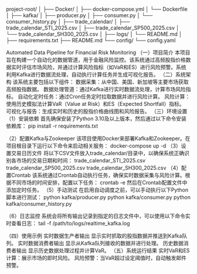 project-root/
│
├── Docker/
│   ├── docker-compose.yml
│   └── Dockerfile
│
├── kafka/
│   ├── producer.py
│   ├── consumer.py
│   └── consumer_history.py
│
├── trade_calendar/
│   ├── trade_calendar_STI_2025.csv
│   ├── trade_calendar_SP500_2025.csv
│   └── trade_calendar_SH300_2025.csv
│
├── logs/
│   └── README.md
│
├── requirements.txt
├── README.md
└── config/
    └── config.yaml




Automated Data Pipeline for Financial Risk Monitoring
（一）项目简介
本项目旨在构建一个自动化的数据管道，用于金融风险监控。该系统通过高频股指价格数据实时评估市场风险，并通过计算风险指标（如VaR和ES）进行风险预警。系统利用Kafka进行数据流处理，自动执行计算任务并生成可视化报告。
（二）系统架构
该系统主要包括以下组件：
数据采集：从中国、美国、新加坡等主要市场获取高频股指数据。
数据处理管道：通过Kafka进行实时数据流处理，计算市场风险指标。
自动化定时任务：通过Cron任务定时拉取数据并进行风险计算。
风险计算：使用历史模拟法计算VaR（Value at Risk）和ES（Expected Shortfall）指标。
可视化与报告：生成实时和历史的股指价格曲线图和风险报告。
（三）环境设置
（1）安装依赖
首先确保安装了Python 3.10及以上版本，然后通过以下命令安装依赖库：
pip install -r requirements.txt

（2）配置Kafka与Zookeeper
该项目使用Docker来部署Kafka和Zookeeper。在项目根目录下运行以下命令来启动相关服务：
docker-compose up -d
（3）设置交易日历文件
将以下CSV文件放入trade_calendar/目录中，以确保系统正确识别各市场的交易日期和时间：
trade_calendar_STI_2025.csv
trade_calendar_SP500_2025.csv
trade_calendar_SH300_2025.csv
（4）配置Crontab
该系统通过Crontab自动执行任务，确保实时数据采集与风险计算。根据不同市场的时间安排，配置以下任务：
crontab -e
然后在Crontab配置文件中添加定时任务。
（5）手动测试
在启用自动调度之前，可以手动执行以下Python脚本进行测试：
python kafka/producer.py
python kafka/consumer.py
python kafka/consumer_history.py

（6）日志监控
系统会将所有输出记录到指定的日志文件中，可以使用以下命令实时查看日志：
tail -f /path/to/logs/realtime_kafka.log

（四）使用示例
实时数据生产者输出
显示实时抓取的股指数据并推送到Kafka队列。
实时数据消费者输出
显示从Kafka队列接收的数据并进行处理。
历史数据消费者输出
显示历史数据处理过程并计算VaR。
（五）系统运行结果
实时VaR和ES计算：展示市场的即时风险。
风险预警：当VaR超过设定阈值时，自动触发邮件预警。
